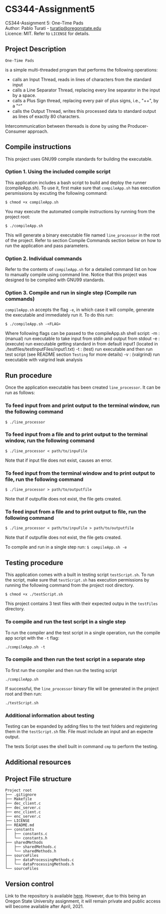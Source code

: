 # CS344-Assignment5
CS344-Assignment 5: One-Time Pads\
Author: Pablo Turati - turatip@oregonstate.edu\
Licence: MIT. Refer to `LICENSE` for details.

## Project Description

`One-Time Pads` 

is a simple multi-threaded program that performs the following operations:

- calls an Input Thread, reads in lines of characters from the standard input
- calls a Line Separator Thread, replacing every line separator in the input by a space.
- calls a Plus Sign thread, replacing every pair of plus signs, i.e., "++", by a "^"
- calls the Output Thread, writes this processed data to standard output as lines of exactly 80 characters.

Intercommunication between thereads is done by using the Producer-Consumer approach.

## Compile instructions

This project uses GNU99 compile standards for building the executable.

### Option 1.  Using the included compile script

This application includes a bash script to build and deploy the runner (compileApp.sh).  To use it, first make sure that `compileApp.sh` has execution persmissions by excuting the following command:

`$ chmod +x compileApp.sh`

You may execute the automated compile instructions by running from the project root:

`$ ./compileApp.sh`

This will generate a binary executable file named `line_processor` in the root of the project. Refer to section Compile Commands section below on how to run the application and pass parameters.

### Option 2.  Individual commands

Refer to the contents of `compileApp.sh` for a detailed command list on how to manually compile using command line.  Notice that this project was designed to be compiled with GNU99 standards.

### Option 3.  Compile and run in single step (Compile run commands)

`compileApp.sh` accepts the flag `-e`, in which case it will compile, generate the executable and immediately run it.  To do this run:

`$ ./compileApp.sh -<FLAG>`

Where following flags can be passed to the compileApp.sh shell script:
    -m : (manual) run executable to take input from stdin and output from stdout
    -e : (execute) run executable getting standard in from default input1 (located in ./testfiles/testInputFiles/input1.txt)
    -t : (test) run executable and then run test script (see README section `Testing` for more details)
    -v : (valgrind) run executable with valgrind leak analysis

## Run procedure

Once the application executable has been created `line_processor`. It can be run as follows:

### To feed input from and print output to the terminal window, run the following command
`$ ./line_processor`

### To feed input from a file and to print output to the terminal window, run the following command

`$ ./line_processor < path/to/inpuFile`

Note that if input file does not exist, causes an error.

### To feed input from the terminal window and to print output to file, run the following command

`$ ./line_processor > path/to/outputfile`

Note that if outpufile does not exist, the file gets created.

### To feed input from a file and to print output to file, run the following command

`$ ./line_processor < path/to/inpuFile > path/to/outputfile`

Note that if outpufile does not exist, the file gets created.

To compile and run in a single step run: `$ compileApp.sh -e`

## Testing procedure

This application comes with a built in testing script `testScript.sh`.  To run the script, make sure that `testScript.sh` has execution permissions by running the following command from the project root directory.

`$ chmod +x ./testScript.sh`

This project contains 3 test files with their expected outpu in the `testFiles` directory.  

### To compile and run the test script in a single step

To run the compiler and the test script in a single operation, run the compile app script with the `-t` flag:

`./compileApp.sh -t`

### To compile and then run the test script in a separate step

To first run the compiler and then run the testing script

`./compileApp.sh`

If successful, the `line_processor` binary file will be generated in the project root and then run:

`./testScript.sh`

### Additional information about testing

Testing can be expanded by adding files to the test folders and registering them in the `testScript.sh` file.  File must include an input and an expecte output.

The tests Script uses the shell built in command `cmp` to perform the testing.

## Additional resources

## Project File structure
```
Project root
├── .gitignore
├── Makefile
├── dec_client.c
├── dec_server.c
├── enc_client.c
├── enc_server.c
├── LICENSE
├── README.md
├── constants
│   ├── constants.c
│   └── constants.h
├── sharedMethods
│   ├── sharedMethods.c
│   └── sharedMethods.h
├── sourceFiles
│   ├── dataProcessingMethods.c
│   └── dataProcessingMethods.h
└── sourceFiles
```

## Version control

 Link to the repository is available [here](https://github.com/pabloturati/CS344-Assignment5).  However, due to this being an Oregon State University assignment, it will remain private and public access will become available after April, 2021.